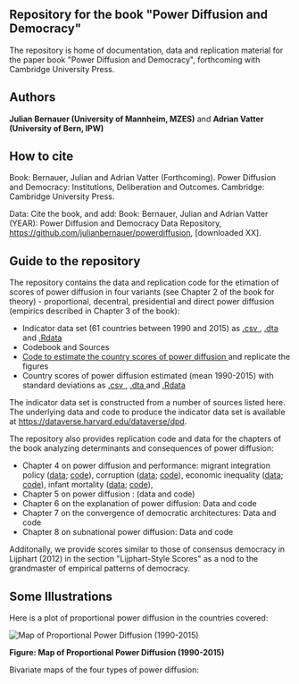 ## Repository for the book "Power Diffusion and Democracy"
The repository is home of documentation, data and replication material for the paper book "Power Diffusion and Democracy", forthcoming with Cambridge University Press. 

## Authors
**Julian Bernauer (University of Mannheim, MZES)** and **Adrian Vatter (University of Bern, IPW)**

## How to cite 
Book: Bernauer, Julian and Adrian Vatter (Forthcoming). Power Diffusion and Democracy: Institutions, Deliberation and Outcomes. Cambridge: Cambridge University Press. 

Data: Cite the book, and add: Book: Bernauer, Julian and Adrian Vatter (YEAR): Power Diffusion and Democracy Data Repository, https://github.com/julianbernauer/powerdiffusion, [downloaded XX].

## Guide to the repository 
The repository contains the data and replication code for the etimation of scores of power diffusion in four variants (see Chapter 2 of the book for theory) - proportional, decentral, presidential and direct power diffusion (empirics described in Chapter 3 of the book): 

- Indicator data set (61 countries between 1990 and 2015) as <a href="https://github.com/julianbernauer/powerdiffusion/blob/master/data/DPD2018July_indicators.csv"> .csv </a>, <a href="https://github.com/julianbernauer/powerdiffusion/blob/master/data/DPD2018July_indicators.dta"> .dta </a> and <a href="https://github.com/julianbernauer/powerdiffusion/blob/master/data/DPD2018July_indicators.Rdata"> .Rdata </a>
- Codebook and Sources 
- <a href="https://github.com/julianbernauer/powerdiffusion/blob/master/code/fairt.r"> Code to estimate the country scores of power diffusion </a> and replicate the figures 
- Country scores of power diffusion estimated (mean 1990-2015) with standard deviations as <a href="https://github.com/julianbernauer/powerdiffusion/blob/master/data/DPD2018July_scores.csv"> .csv </a>, <a href="https://github.com/julianbernauer/powerdiffusion/blob/master/data/DPD2018July_scores.dta"> .dta </a> and <a href="https://github.com/julianbernauer/powerdiffusion/blob/master/data/DPD2018July_scores.Rdata"> .Rdata </a> 

The indicator data set is constructed from a number of sources listed here. The underlying data and code to produce the indicator data set is available at https://dataverse.harvard.edu/dataverse/dpd. 

The repository also provides replication code and data for the chapters of the book analyzing determinants and consequences of power diffusion: 
- Chapter 4 on power diffusion and performance: migrant integration policy (<a href="https://github.com/julianbernauer/powerdiffusion/blob/master/code/PDD2018_ch4_perf_mipex.Rdata">data</a>; <a href="https://github.com/julianbernauer/powerdiffusion/blob/master/data/PDD_perf_mipex.r"> code</a>),
corruption (<a href="https://github.com/julianbernauer/powerdiffusion/blob/master/code/PDD2018_ch4_perf_corr.Rdata">data</a>; <a href="https://github.com/julianbernauer/powerdiffusion/blob/master/data/PDD_perf_corr.r"> code</a>),
economic inequality (<a href="https://github.com/julianbernauer/powerdiffusion/blob/master/code/PDD2018_ch4_perf_gini.Rdata">data</a>; <a href="https://github.com/julianbernauer/powerdiffusion/blob/master/data/PDD_perf_gini.r"> code</a>),
infant mortality (<a href="https://github.com/julianbernauer/powerdiffusion/blob/master/code/PDD2018_ch4_perf_infmort.Rdata">data</a>; <a href="https://github.com/julianbernauer/powerdiffusion/blob/master/data/PDD_perf_infmort.r"> code</a>),
- Chapter 5 on power diffusion : (data and code) 
- Chapter 6 on the explanation of power diffusion: Data and code 
- Chapter 7 on the convergence of democratic architectures: Data and code 
- Chapter 8 on subnational power diffusion: Data and code 

Additonally, we provide scores similar to those of consensus democracy in Lijphart (2012) in the section "Lijphart-Style Scores" as a nod to the grandmaster of empirical patterns of democracy. 


## Some Illustrations 

Here is a plot of proportional power diffusion in the countries covered: 

![Map of Proportional Power Diffusion (1990-2015)](figures/Fig_pd1.jpeg)

**Figure: Map of Proportional Power Diffusion (1990-2015)**

Bivariate maps of the four types of power diffusion: 


